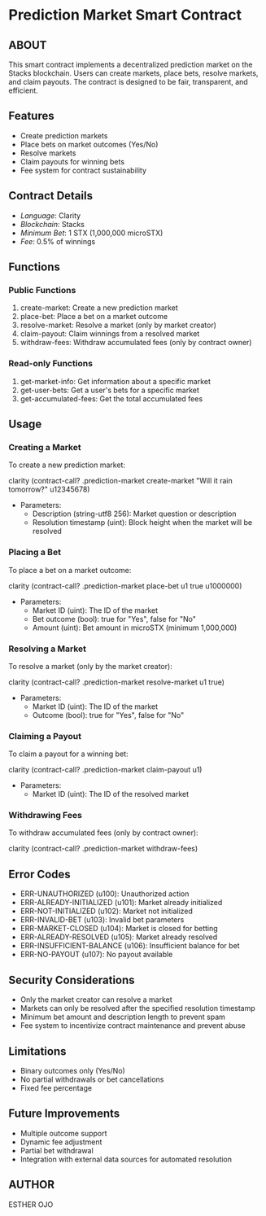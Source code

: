 # Prediction Market Smart Contract

## ABOUT

This smart contract implements a decentralized prediction market on the Stacks blockchain. Users can create markets, place bets, resolve markets, and claim payouts. The contract is designed to be fair, transparent, and efficient.

## Features

- Create prediction markets
- Place bets on market outcomes (Yes/No)
- Resolve markets
- Claim payouts for winning bets
- Fee system for contract sustainability

## Contract Details

- *Language*: Clarity
- *Blockchain*: Stacks
- *Minimum Bet*: 1 STX (1,000,000 microSTX)
- *Fee*: 0.5% of winnings

## Functions

### Public Functions

1. create-market: Create a new prediction market
2. place-bet: Place a bet on a market outcome
3. resolve-market: Resolve a market (only by market creator)
4. claim-payout: Claim winnings from a resolved market
5. withdraw-fees: Withdraw accumulated fees (only by contract owner)

### Read-only Functions

1. get-market-info: Get information about a specific market
2. get-user-bets: Get a user's bets for a specific market
3. get-accumulated-fees: Get the total accumulated fees

## Usage

### Creating a Market

To create a new prediction market:

clarity
(contract-call? .prediction-market create-market "Will it rain tomorrow?" u12345678)


- Parameters:
  - Description (string-utf8 256): Market question or description
  - Resolution timestamp (uint): Block height when the market will be resolved

### Placing a Bet

To place a bet on a market outcome:

clarity
(contract-call? .prediction-market place-bet u1 true u1000000)


- Parameters:
  - Market ID (uint): The ID of the market
  - Bet outcome (bool): true for "Yes", false for "No"
  - Amount (uint): Bet amount in microSTX (minimum 1,000,000)

### Resolving a Market

To resolve a market (only by the market creator):

clarity
(contract-call? .prediction-market resolve-market u1 true)


- Parameters:
  - Market ID (uint): The ID of the market
  - Outcome (bool): true for "Yes", false for "No"

### Claiming a Payout

To claim a payout for a winning bet:

clarity
(contract-call? .prediction-market claim-payout u1)


- Parameters:
  - Market ID (uint): The ID of the resolved market

### Withdrawing Fees

To withdraw accumulated fees (only by contract owner):

clarity
(contract-call? .prediction-market withdraw-fees)


## Error Codes

- ERR-UNAUTHORIZED (u100): Unauthorized action
- ERR-ALREADY-INITIALIZED (u101): Market already initialized
- ERR-NOT-INITIALIZED (u102): Market not initialized
- ERR-INVALID-BET (u103): Invalid bet parameters
- ERR-MARKET-CLOSED (u104): Market is closed for betting
- ERR-ALREADY-RESOLVED (u105): Market already resolved
- ERR-INSUFFICIENT-BALANCE (u106): Insufficient balance for bet
- ERR-NO-PAYOUT (u107): No payout available

## Security Considerations

- Only the market creator can resolve a market
- Markets can only be resolved after the specified resolution timestamp
- Minimum bet amount and description length to prevent spam
- Fee system to incentivize contract maintenance and prevent abuse

## Limitations

- Binary outcomes only (Yes/No)
- No partial withdrawals or bet cancellations
- Fixed fee percentage

## Future Improvements

- Multiple outcome support
- Dynamic fee adjustment
- Partial bet withdrawal
- Integration with external data sources for automated resolution

## AUTHOR
ESTHER OJO